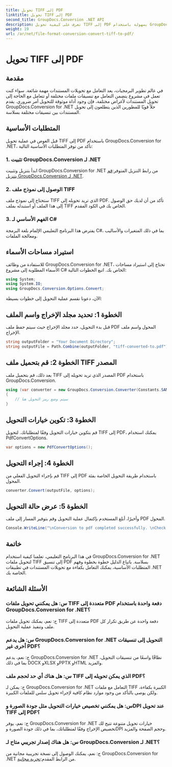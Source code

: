 ```yaml
---
title: تحويل TIFF إلى PDF
linktitle: تحويل TIFF إلى PDF
second_title: GroupDocs.Conversion .NET API
description: تعرف على كيفية تحويل TIFF إلى PDF بسهولة باستخدام GroupDocs.Conversion for .NET. حل تحويل المستندات بسيط وفعال وسلس.
weight: 19
url: /ar/net/file-format-conversion-convert-tiff-to-pdf/
---
```


# تحويل TIFF إلى PDF

## مقدمة

في عالم تطوير البرمجيات، يعد التعامل مع تحويلات المستندات مهمة شائعة. سواء كنت تعمل في مشروع يتضمن التعامل مع تنسيقات ملفات مختلفة أو تتعامل مع الحاجة إلى تحويل المستندات لأغراض مختلفة، فإن وجود أداة موثوقة للتحويل أمر ضروري. يقدم GroupDocs.Conversion for .NET حلاً قويًا للمطورين الذين يتطلعون إلى تحويل المستندات بين تنسيقات مختلفة بسلاسة.

## المتطلبات الأساسية

قبل الغوص في عملية تحويل TIFF إلى PDF باستخدام GroupDocs.Conversion for .NET، تأكد من توفر المتطلبات الأساسية التالية:

### 1. تثبيت GroupDocs.Conversion لـ .NET
 ابدأ بتنزيل وتثبيت GroupDocs.Conversion for .NET من رابط التنزيل المتوفر:[قم بتنزيل GroupDocs.Conversion لـ .NET](https://releases.groupdocs.com/conversion/net/).

### 2. الوصول إلى نموذج ملف TIFF
ستحتاج إلى نموذج ملف TIFF الذي تريد تحويله إلى PDF. تأكد من أن لديك حق الوصول إلى هذا الملف أو استبدله بملف TIFF الخاص بك في الكود المقدم.

### 3. الفهم الأساسي لـ C#
يفترض هذا البرنامج التعليمي الإلمام بلغة البرمجة C#، بما في ذلك المتغيرات والأساليب ومعالجة الملفات.

## استيراد مساحات الأسماء

للاستفادة من وظائف GroupDocs.Conversion for .NET، تحتاج إلى استيراد مساحات الأسماء المطلوبة إلى مشروع C# الخاص بك. اتبع الخطوات التالية:

```csharp
using System;
using System.IO;
using GroupDocs.Conversion.Options.Convert;
```

الآن، دعونا نقسم عملية التحويل إلى خطوات بسيطة:

## الخطوة 1: تحديد مجلد الإخراج واسم الملف

قبل بدء التحويل، حدد مجلد الإخراج حيث سيتم حفظ ملف PDF المحول واسم ملف الإخراج.

```csharp
string outputFolder = "Your Document Directory";
string outputFile = Path.Combine(outputFolder, "tiff-converted-to.pdf");
```

## الخطوة 2: قم بتحميل ملف TIFF المصدر

بعد ذلك، قم بتحميل ملف TIFF المصدر الذي تريد تحويله إلى PDF باستخدام GroupDocs.Conversion.

```csharp
using (var converter = new GroupDocs.Conversion.Converter(Constants.SAMPLE_TIFF))
{
    // سيتم وضع رمز التحويل هنا
}
```

## الخطوة 3: تكوين خيارات التحويل

قم بتكوين خيارات التحويل وفقًا لمتطلباتك. لتحويل TIFF إلى PDF، يمكنك استخدام PdfConvertOptions.

```csharp
var options = new PdfConvertOptions();
```

## الخطوة 4: إجراء التحويل

قم بإجراء التحويل الفعلي من TIFF إلى PDF باستخدام طريقة التحويل الخاصة بفئة المحول.

```csharp
converter.Convert(outputFile, options);
```

## الخطوة 5: عرض حالة التحويل

وأخيرًا، أبلغ المستخدم بإكتمال عملية التحويل وقم بتوفير المسار إلى ملف PDF المحول.

```csharp
Console.WriteLine("\nConversion to pdf completed successfully. \nCheck output in {0}", outputFolder);
```

## خاتمة

في هذا البرنامج التعليمي، تعلمنا كيفية استخدام GroupDocs.Conversion for .NET لتحويل ملفات TIFF إلى تنسيق PDF بسلاسة. باتباع الدليل خطوة بخطوة وفهم المتطلبات الأساسية، يمكنك التعامل بكفاءة مع تحويلات المستندات في تطبيقات .NET الخاصة بك.

## الأسئلة الشائعة

### س: هل يمكنني تحويل ملفات TIFF متعددة إلى PDF دفعة واحدة باستخدام GroupDocs.Conversion for .NET؟

ج: نعم، يمكنك تحويل ملفات TIFF متعددة إلى PDF دفعة واحدة عن طريق تكرار كل ملف وتنفيذ عملية التحويل.

### س: هل يدعم GroupDocs.Conversion for .NET التحويل إلى تنسيقات أخرى غير PDF؟

ج: نعم، يدعم GroupDocs.Conversion for .NET نطاقًا واسعًا من تنسيقات التحويل، بما في ذلك DOCX وXLSX وPPTX وHTML والمزيد.

### س: هل هناك أي حد لحجم ملف TIFF الذي يمكن تحويله إلى PDF؟

ج: يمكن لـ GroupDocs.Conversion for .NET التعامل مع ملفات TIFF الكبيرة بكفاءة، ولكن يوصى بالتأكد من وجود موارد نظام كافية لإجراء تحويل سلس للملفات الكبيرة.

### س: هل يمكنني تخصيص خيارات التحويل مثل جودة الصورة وDPI عند تحويل TIFF إلى PDF؟

ج: نعم، يوفر GroupDocs.Conversion for .NET خيارات تحويل متنوعة تتيح لك تخصيص الإخراج وفقًا لمتطلباتك، بما في ذلك جودة الصورة وDPI وحجم الصفحة والمزيد.

### س: هل هناك إصدار تجريبي متاح لـ GroupDocs.Conversion لـ .NET؟

 ج: نعم، يمكنك الوصول إلى نسخة تجريبية مجانية من GroupDocs.Conversion for .NET من الرابط المقدم:[تجربة مجانية](https://releases.groupdocs.com/).